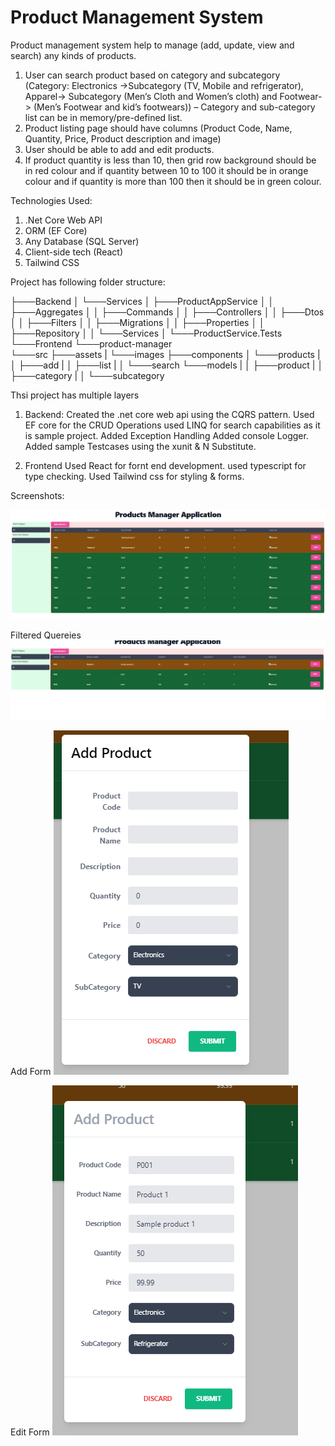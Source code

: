 # Product Management System

Product management system help to manage (add, update, view and search) any kinds of products.

1. User can search product based on category and subcategory (Category: Electronics ->Subcategory (TV, Mobile and refrigerator), Apparel-> Subcategory (Men’s Cloth and Women’s cloth) and Footwear-> (Men’s Footwear and kid’s footwears)) – Category and sub-category list can be in memory/pre-defined list.
2. Product listing page should have columns (Product Code, Name, Quantity, Price, Product description and image)
3. User should be able to add and edit products.
4. If product quantity is less than 10, then grid row background should be in red colour and if quantity between 10 to 100 it should be in orange colour and if quantity is more than 100 then it should be in green colour.

Technologies Used:

1. .Net Core Web API
2. ORM (EF Core)
3. Any Database (SQL Server)
4. Client-side tech (React)
5. Tailwind CSS

Project has following folder structure:

├───Backend
│ └───Services
│ ├───ProductAppService
│ │ ├───Aggregates
│ │ ├───Commands
│ │ ├───Controllers
│ │ ├───Dtos
│ │ ├───Filters
│ │ ├───Migrations
│ │ ├───Properties
│ │ ├───Repository
│ │ └───Services
│ └───ProductService.Tests
└───Frontend
└───product-manager  
└───src
├───assets
| └───images
├───components
│ └───products
| │ ├───add
| │ ├───list
| │ └───search
└───models
| │ ├───product
| │ ├───category
| │ └───subcategory

Thsi project has multiple layers

1.  Backend:
    Created the .net core web api using the CQRS pattern.
    Used EF core for the CRUD Operations
    used LINQ for search capabilities as it is sample project.
    Added Exception Handling
    Added console Logger.
    Added sample Testcases using the xunit & N Substitute.

2.  Frontend
    Used React for fornt end development.
    used typescript for type checking.
    Used Tailwind css for styling & forms.

Screenshots:

![Alt text](image.png)

Filtered Quereies
![Alt text](image-1.png)

Add Form
![Alt text](image-2.png)

Edit Form
![Alt text](image-3.png)
